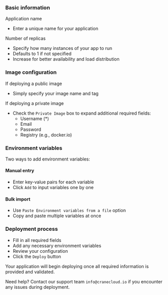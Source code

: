 ### Basic information

Application name

- Enter a unique name for your application

Number of replicas

- Specify how many instances of your app to run
- Defaults to 1 if not specified
- Increase for better availability and load distribution

### Image configuration
If deploying a public image

- Simply specify your image name and tag

If deploying a private image

- Check the `Private Image` box to expand additional required fields:
    - Username (*)
    - Email
    - Password
    - Registry (e.g., docker.io)

### Environment variables
Two ways to add environment variables:

#### Manual entry

- Enter key-value pairs for each variable
- Click `Add` to input variables one by one

#### Bulk import

- Use `Paste Environment variables from a file` option
- Copy and paste multiple variables at once

### Deployment process

- Fill in all required fields
- Add any necessary environment variables
- Review your configuration
- Click the `Deploy` button

Your application will begin deploying once all required information is provided and validated.

Need help? Contact our support team `info@cranecloud.io` if you encounter any issues during deployment.